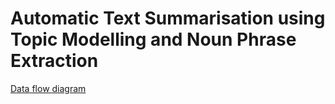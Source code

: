# Automatic Text Summarisation using Topic Modelling and Noun Phrase Extraction

[Data flow diagram](https://github.com/nikhilmlal/Automatic-Text-Summarization-using-Topic-Modelling-and-Word-Vectors/blob/master/Block%20diagram.jpg)
